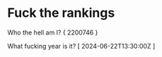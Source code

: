# Fuck the rankings

Who the hell am I?
{ 2200746 }

What fucking year is it?
[ 2024-06-22T13:30:00Z ]
